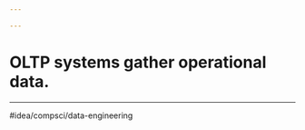 ```yaml
---

---
```

# OLTP systems gather operational data. 


---
#idea/compsci/data-engineering 

[1]: https://mongodb.com/compare/relational-vs-non-relational-databases#:~:text=MongoDB%20is%20a%20non-relational,performance%2C%20reliability%2C%20and%20flexibility.